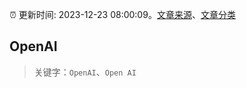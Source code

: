 :alarm_clock: 更新时间: 2023-12-23 08:00:09。[文章来源](/README.md)、[文章分类](/TAGS.md)

## OpenAI


> 关键字：`OpenAI`、`Open AI`



